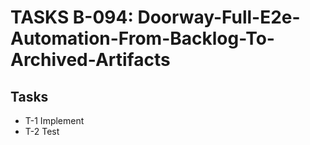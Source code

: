 # TASKS B-094: Doorway-Full-E2e-Automation-From-Backlog-To-Archived-Artifacts
<!-- BACKLOG_ID: B-094 -->
<!-- FILE_TYPE: tasks -->
<!-- SLUG: Doorway-Full-E2e-Automation-From-Backlog-To-Archived-Artifacts -->
<!-- ROADMAP_REFERENCE: 400_guides/400_project-overview.md -->



## Tasks

- T-1 Implement
- T-2 Test
